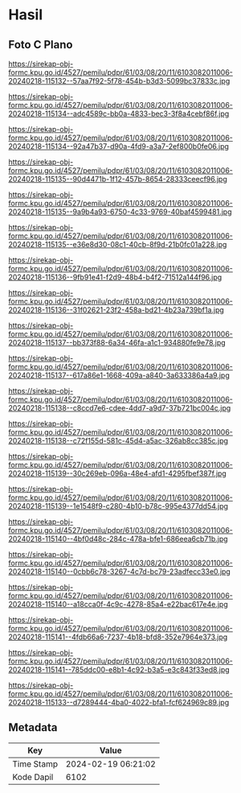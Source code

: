 # Hasil

## Foto C Plano

https://sirekap-obj-formc.kpu.go.id/4527/pemilu/pdpr/61/03/08/20/11/6103082011006-20240218-115132--57aa7f92-5f78-454b-b3d3-5099bc37833c.jpg

https://sirekap-obj-formc.kpu.go.id/4527/pemilu/pdpr/61/03/08/20/11/6103082011006-20240218-115134--adc4589c-bb0a-4833-bec3-3f8a4cebf86f.jpg

https://sirekap-obj-formc.kpu.go.id/4527/pemilu/pdpr/61/03/08/20/11/6103082011006-20240218-115134--92a47b37-d90a-4fd9-a3a7-2ef800b0fe06.jpg

https://sirekap-obj-formc.kpu.go.id/4527/pemilu/pdpr/61/03/08/20/11/6103082011006-20240218-115135--90d4471b-1f12-457b-8654-28333ceecf96.jpg

https://sirekap-obj-formc.kpu.go.id/4527/pemilu/pdpr/61/03/08/20/11/6103082011006-20240218-115135--9a9b4a93-6750-4c33-9769-40baf4599481.jpg

https://sirekap-obj-formc.kpu.go.id/4527/pemilu/pdpr/61/03/08/20/11/6103082011006-20240218-115135--e36e8d30-08c1-40cb-8f9d-21b0fc01a228.jpg

https://sirekap-obj-formc.kpu.go.id/4527/pemilu/pdpr/61/03/08/20/11/6103082011006-20240218-115136--9fb91e41-f2d9-48b4-b4f2-71512a144f96.jpg

https://sirekap-obj-formc.kpu.go.id/4527/pemilu/pdpr/61/03/08/20/11/6103082011006-20240218-115136--31f02621-23f2-458a-bd21-4b23a739bf1a.jpg

https://sirekap-obj-formc.kpu.go.id/4527/pemilu/pdpr/61/03/08/20/11/6103082011006-20240218-115137--bb373f88-6a34-46fa-a1c1-934880fe9e78.jpg

https://sirekap-obj-formc.kpu.go.id/4527/pemilu/pdpr/61/03/08/20/11/6103082011006-20240218-115137--617a86e1-1668-409a-a840-3a633386a4a9.jpg

https://sirekap-obj-formc.kpu.go.id/4527/pemilu/pdpr/61/03/08/20/11/6103082011006-20240218-115138--c8ccd7e6-cdee-4dd7-a9d7-37b721bc004c.jpg

https://sirekap-obj-formc.kpu.go.id/4527/pemilu/pdpr/61/03/08/20/11/6103082011006-20240218-115138--c72f155d-581c-45d4-a5ac-326ab8cc385c.jpg

https://sirekap-obj-formc.kpu.go.id/4527/pemilu/pdpr/61/03/08/20/11/6103082011006-20240218-115139--30c269eb-096a-48e4-afd1-4295fbef387f.jpg

https://sirekap-obj-formc.kpu.go.id/4527/pemilu/pdpr/61/03/08/20/11/6103082011006-20240218-115139--1e1548f9-c280-4b10-b78c-995e4377dd54.jpg

https://sirekap-obj-formc.kpu.go.id/4527/pemilu/pdpr/61/03/08/20/11/6103082011006-20240218-115140--4bf0d48c-284c-478a-bfe1-686eea6cb71b.jpg

https://sirekap-obj-formc.kpu.go.id/4527/pemilu/pdpr/61/03/08/20/11/6103082011006-20240218-115140--0cbb6c78-3267-4c7d-bc79-23adfecc33e0.jpg

https://sirekap-obj-formc.kpu.go.id/4527/pemilu/pdpr/61/03/08/20/11/6103082011006-20240218-115140--a18cca0f-4c9c-4278-85a4-e22bac617e4e.jpg

https://sirekap-obj-formc.kpu.go.id/4527/pemilu/pdpr/61/03/08/20/11/6103082011006-20240218-115141--4fdb66a6-7237-4b18-bfd8-352e7964e373.jpg

https://sirekap-obj-formc.kpu.go.id/4527/pemilu/pdpr/61/03/08/20/11/6103082011006-20240218-115141--785ddc00-e8b1-4c92-b3a5-e3c843f33ed8.jpg

https://sirekap-obj-formc.kpu.go.id/4527/pemilu/pdpr/61/03/08/20/11/6103082011006-20240218-115133--d7289444-4ba0-4022-bfa1-fcf624969c89.jpg


## Metadata

| Key        | Value               |
| ---------- | ------------------- |
| Time Stamp | 2024-02-19 06:21:02 |
| Kode Dapil | 6102                |



